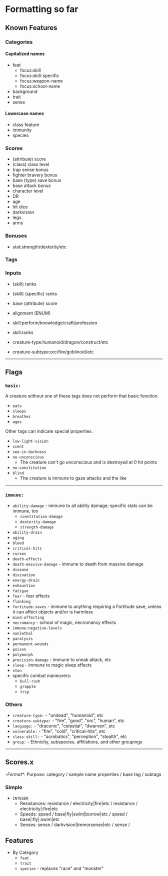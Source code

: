 # Formatting so far

## Known Features

### Categories

#### Capitalized names

- feat
  - focus:skill
  - focus:skill-specific
  - focus:weapon-name
  - focus:school-name
- background
- trait
- sense

#### Lowercase names

- class feature
- immunity
- species

### Scores

- (attribute) score
- (class) class level
- trap sense bonus
- fighter bravery bonus
- base (type) save bonus
- base attack bonus
- character level
- DR
- age
- hit dice
- darkvision
- legs
- arms

### Bonuses

- stat:strength/dexterity/etc

### Tags

### Inputs

- (skill) ranks
- (skill) (specific) ranks
- base (attribute) score
- alignment (ENUM)

- skill:perform/knowledge/craft/profession
- skill:ranks

- creature-type:humanoid/dragon/construct/etc
- creature-subtype:orc/fire/goblinoid/etc

---

## Flags

### `basic:`

A creature without one of these tags does not perform that basic function.

- `eats`
- `sleeps`
- `breathes`
- `ages`

Other tags can indicate special properties.

- `low-light-vision`
- `scent`
- `see-in-darkness`
- `no-unconscious`
  - The creature can't go unconscious and is destroyed at 0 hit points
- `no-constitution`
- `blind`
  - The creature is immune to gaze attacks and the like

---

### `immune:`

- `ability-damage` - immune to all ability damage; specific stats can be immune, too
  - `constitution-damage`
  - `dexterity-damage`
  - `strength-damage`
- `ability-drain`
- `aging`
- `bleed`
- `critical-hits`
- `curses`
- `death-effects`
- `death-massive-damage` - immune to death from massive damage
- `disease`
- `divination`
- `energy-drain`
- `exhaustion`
- `fatigue`
- `fear` - fear effects
- `flanking`
- `fortitude-saves` - immune to anything requiring a Fortitude save, unless it can affect objects and/or is harmless
- `mind-affecting`
- `necromancy` - school of magic, necromancy effects
- `immune:negative-levels`
- `nonlethal`
- `paralysis`
- `permanent-wounds`
- `poison`
- `polymorph`
- `precision-damage` - immune to sneak attack, etc
- `sleep` - immune to magic sleep effects
- `stun`
- specific combat maneuvers:
  - `bull-rush`
  - `grapple`
  - `trip`

### Others

- `creature-type:` - "undead", "humanoid", etc
- `creature-subtype:` - "fire", "good", "orc", "human", etc
- `language:` - "draconic", "celestial", "dwarven", etc
- `vulnerable:` - "fire", "cold", "critical-hits", etc
- `class-skill:` - "acrobatics", "perception", "stealth", etc
- `group:` - Ethnicity, subspecies, affiliations, and other groupings

---

## Scores.x

-*Format**: Purpose: category / sample name properties / base tag / subtags

### Simple

- `INTEGER`
  - Resistances: resistance / electricity|fire|etc / resistance / electricity|:fire|etc
  - Speeds: speed / base|fly|swim|burrow|etc / speed / base|:fly|:swim|etc
  - Senses: sense / darkvision|tremorsense|etc / sense /

## Features

- By Category
  - `feat`
  - `trait`
  - `species` - replaces "race" and "monster"
